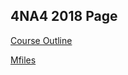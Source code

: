 ## 4NA4 2018 Page

[Course Outline](https://matheusgrasselli.github.io/4NA3_2018/outline_4NA3-18.pdf)

[Mfiles](matheusgrasselli.github.io/4NA3_2018/outline_4NA3-18.pdf)
